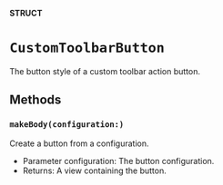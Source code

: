 **STRUCT**

# `CustomToolbarButton`

The button style of a custom toolbar action button.

## Methods
### `makeBody(configuration:)`

Create a button from a configuration.
- Parameter configuration: The button configuration.
- Returns: A view containing the button.
